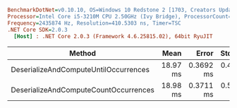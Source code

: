 ``` ini

BenchmarkDotNet=v0.10.10, OS=Windows 10 Redstone 2 [1703, Creators Update] (10.0.15063.726)
Processor=Intel Core i5-3210M CPU 2.50GHz (Ivy Bridge), ProcessorCount=4
Frequency=2435874 Hz, Resolution=410.5303 ns, Timer=TSC
.NET Core SDK=2.0.3
  [Host] : .NET Core 2.0.3 (Framework 4.6.25815.02), 64bit RyuJIT


```
|                                Method |     Mean |     Error |    StdDev |   Median |
|-------------------------------------- |---------:|----------:|----------:|---------:|
| DeserializeAndComputeUntilOccurrences | 18.97 ms | 0.3692 ms | 0.4534 ms | 18.78 ms |
| DeserializeAndComputeCountOccurrences | 18.98 ms | 0.3711 ms | 0.5778 ms | 18.65 ms |
